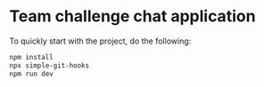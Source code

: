 # Team challenge chat application

To quickly start with the project, do the following:

```bash
npm install
npx simple-git-hooks
npm run dev
```
